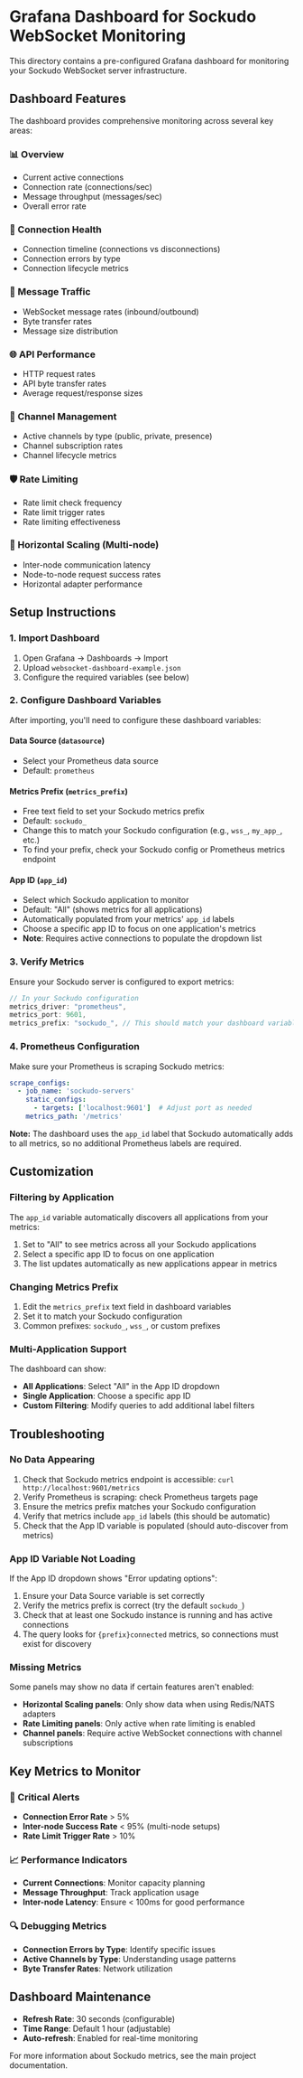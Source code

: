 # Grafana Dashboard for Sockudo WebSocket Monitoring

This directory contains a pre-configured Grafana dashboard for monitoring your Sockudo WebSocket server infrastructure.

## Dashboard Features

The dashboard provides comprehensive monitoring across several key areas:

### 📊 Overview
- Current active connections
- Connection rate (connections/sec)
- Message throughput (messages/sec)
- Overall error rate

### 🔗 Connection Health
- Connection timeline (connections vs disconnections)
- Connection errors by type
- Connection lifecycle metrics

### 💬 Message Traffic
- WebSocket message rates (inbound/outbound)
- Byte transfer rates
- Message size distribution

### 🌐 API Performance
- HTTP request rates
- API byte transfer rates
- Average request/response sizes

### 📡 Channel Management
- Active channels by type (public, private, presence)
- Channel subscription rates
- Channel lifecycle metrics

### 🛡️ Rate Limiting
- Rate limit check frequency
- Rate limit trigger rates
- Rate limiting effectiveness

### 🔄 Horizontal Scaling (Multi-node)
- Inter-node communication latency
- Node-to-node request success rates
- Horizontal adapter performance

## Setup Instructions

### 1. Import Dashboard
1. Open Grafana → Dashboards → Import
2. Upload `websocket-dashboard-example.json`
3. Configure the required variables (see below)

### 2. Configure Dashboard Variables

After importing, you'll need to configure these dashboard variables:

#### **Data Source** (`datasource`)
- Select your Prometheus data source
- Default: `prometheus`

#### **Metrics Prefix** (`metrics_prefix`)
- Free text field to set your Sockudo metrics prefix
- Default: `sockudo_`
- Change this to match your Sockudo configuration (e.g., `wss_`, `my_app_`, etc.)
- To find your prefix, check your Sockudo config or Prometheus metrics endpoint

#### **App ID** (`app_id`)
- Select which Sockudo application to monitor
- Default: "All" (shows metrics for all applications)
- Automatically populated from your metrics' `app_id` labels
- Choose a specific app ID to focus on one application's metrics
- **Note**: Requires active connections to populate the dropdown list

### 3. Verify Metrics

Ensure your Sockudo server is configured to export metrics:

```rust
// In your Sockudo configuration
metrics_driver: "prometheus",
metrics_port: 9601,
metrics_prefix: "sockudo_", // This should match your dashboard variable
```

### 4. Prometheus Configuration

Make sure your Prometheus is scraping Sockudo metrics:

```yaml
scrape_configs:
  - job_name: 'sockudo-servers'
    static_configs:
      - targets: ['localhost:9601']  # Adjust port as needed
    metrics_path: '/metrics'
```

**Note:** The dashboard uses the `app_id` label that Sockudo automatically adds to all metrics, so no additional Prometheus labels are required.

## Customization

### Filtering by Application
The `app_id` variable automatically discovers all applications from your metrics:
1. Set to "All" to see metrics across all your Sockudo applications
2. Select a specific app ID to focus on one application
3. The list updates automatically as new applications appear in metrics

### Changing Metrics Prefix
1. Edit the `metrics_prefix` text field in dashboard variables
2. Set it to match your Sockudo configuration
3. Common prefixes: `sockudo_`, `wss_`, or custom prefixes

### Multi-Application Support
The dashboard can show:
- **All Applications**: Select "All" in the App ID dropdown
- **Single Application**: Choose a specific app ID
- **Custom Filtering**: Modify queries to add additional label filters

## Troubleshooting

### No Data Appearing
1. Check that Sockudo metrics endpoint is accessible: `curl http://localhost:9601/metrics`
2. Verify Prometheus is scraping: check Prometheus targets page
3. Ensure the metrics prefix matches your Sockudo configuration
4. Verify that metrics include `app_id` labels (this should be automatic)
5. Check that the App ID variable is populated (should auto-discover from metrics)

### App ID Variable Not Loading
If the App ID dropdown shows "Error updating options":
1. Ensure your Data Source variable is set correctly
2. Verify the metrics prefix is correct (try the default `sockudo_`)
3. Check that at least one Sockudo instance is running and has active connections
4. The query looks for `{prefix}connected` metrics, so connections must exist for discovery

### Missing Metrics
Some panels may show no data if certain features aren't enabled:
- **Horizontal Scaling panels**: Only show data when using Redis/NATS adapters
- **Rate Limiting panels**: Only active when rate limiting is enabled
- **Channel panels**: Require active WebSocket connections with channel subscriptions

## Key Metrics to Monitor

### 🚨 Critical Alerts
- **Connection Error Rate** > 5%
- **Inter-node Success Rate** < 95% (multi-node setups)
- **Rate Limit Trigger Rate** > 10%

### 📈 Performance Indicators
- **Current Connections**: Monitor capacity planning
- **Message Throughput**: Track application usage
- **Inter-node Latency**: Ensure < 100ms for good performance

### 🔍 Debugging Metrics
- **Connection Errors by Type**: Identify specific issues
- **Active Channels by Type**: Understanding usage patterns
- **Byte Transfer Rates**: Network utilization

## Dashboard Maintenance

- **Refresh Rate**: 30 seconds (configurable)
- **Time Range**: Default 1 hour (adjustable)
- **Auto-refresh**: Enabled for real-time monitoring

For more information about Sockudo metrics, see the main project documentation.